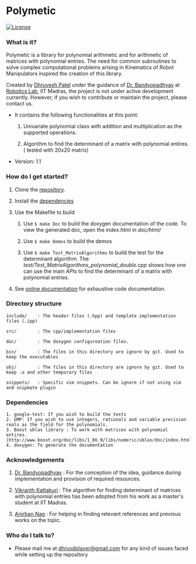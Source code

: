 
# Polymetic #
[![License](https://img.shields.io/badge/License-Apache%202.0-blue.svg)](https://opensource.org/licenses/Apache-2.0)

### What is it? ###

Polymetic is a library for polynomial arithmetic and for arithmetic of matrices with polynomial entries. The need for common subroutines to solve complex computational problems arising in Kinematics of Robot Manipulators inspired the creation of this library. 

Created by [Dhruvesh Patel](dhruveshp.com) under the guidance of [Dr. Bandyopadhyay](https://ed.iitm.ac.in/~sandipan/) at [Robotics Lab](https://www.researchgate.net/lab/Manipulator-Robotics-Group-Robotics-Lab-Engineering-Design-IIT-Madras-Sandipan-Bandyopadhyay), IIT Madras, the project is not under active development currently. However, if you wish to contribute or maintain the project, please contact us.

* It contains the following functionalities at this point:

	1. Univariate polynomial class with addition and multiplication as the supported operations.

	2. Algorithm to find the determinant of a matrix with polynomial entires. ( tested with 20x20 matrix)

* Version: 1.1

### How do I get started? ###

1. Clone the [repository](https://github.com/dhruvdcoder/poly-metic).

2. Install the [dependencies](#Dependencies)

3. Use the Makefile to build

	1. Use `$ make Doc` to build the doxygen documentation of the code. To view the generated doc, open the *index.html* in *doc/html/*
	
	2. Use `$ make Demos` to build the demos
	
	3. Use `$ make Test_MatrixAlgorithms` to build the test for the determinant algorithm. The *test/Test_MatrixAlgorithms_polynomial_double.cpp* shows how one can use the main APIs to find the determinant of a matrix with polynomial entries. 

4. See [online documentation](https://dhruveshp.com/poly-metic) for exhaustive code documentation.

### Directory structure ###

	include/	: The header files (.hpp) and template implementation files (.ipp)
	
	src/ 		: The cpp/implementation files
	
	doc/		: The doxygen configureation files.
	
	bin/		: The files in this directory are ignore by git. Used to keep the executables
	
	obj/		: The files in this directory are ignore by git. Used to keep .o and other temporary files
	
	snippets/	: Specific vim snippets. Can be ignore if not using vim and snipmate plugin
	
### Dependencies ###
	1. google-test: If you wish to build the tests
	2. GMP: If you wish to use integers, rationals and variable precision reals as the field for the polynomials. 
	3. Boost ublas library : To work with matrices with polynomial entires. (http://www.boost.org/doc/libs/1_66_0/libs/numeric/ublas/doc/index.html)
	4. doxygen: To generate the documentation


### Acknowledgements ###

1. [Dr. Bandyopadhyay](https://ed.iitm.ac.in/~sandipan/) : For the conception of the idea, guidance during implementation and provision of required resources. 
    
2. [Vikranth Kattakuri](https://www.linkedin.com/in/vikranth-kattakuri-b2225465/) : The algorithm for finding determinant of matrices with polynomial entries has been adopted from his work as a master's student at IIT Madras. 

3. [Anirban Nag](https://www.linkedin.com/in/anirban-nag-86bb4458/) : For helping in finding relevant references and previous works on the topic.

### Who do I talk to? ###

* Please mail me at dhruvdplayer@gmail.com for any kind of issues faced while setting up the repository
